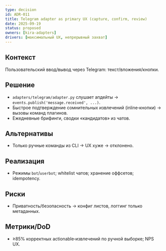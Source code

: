 ```yaml
---
type: decision
id: ADR-011
title: Telegram adapter as primary UX (capture, confirm, review)
date: 2025-09-19
status: proposed
owners: [kira-adapters]
drivers: [максимальный UX, непрерывный захват]
---
```


## Контекст

Пользовательский ввод/вывод через Telegram: текст/вложения/кнопки.

## Решение

- `adapters/telegram/adapter.py` слушает апдейты → `events.publish('message.received', ...)`.
- Быстрое подтверждение сомнительных извлечений (inline‑кнопки) → вызовы команд плагинов.
- Ежедневные брифинги, сводки «кандидатов» из чатов.

## Альтернативы

- Только ручные команды из CLI → UX хуже → отклонено.

## Реализация

- Режимы `bot`/`userbot`; whitelist чатов; хранение оффсетов; idempotency.

## Риски

- Приватность/безопасность → конфиг листов, логгинг только метаданных.

## Метрики/DoD

- ≥85% корректных actionable‑извлечений по ручной выборке; NPS UX.

